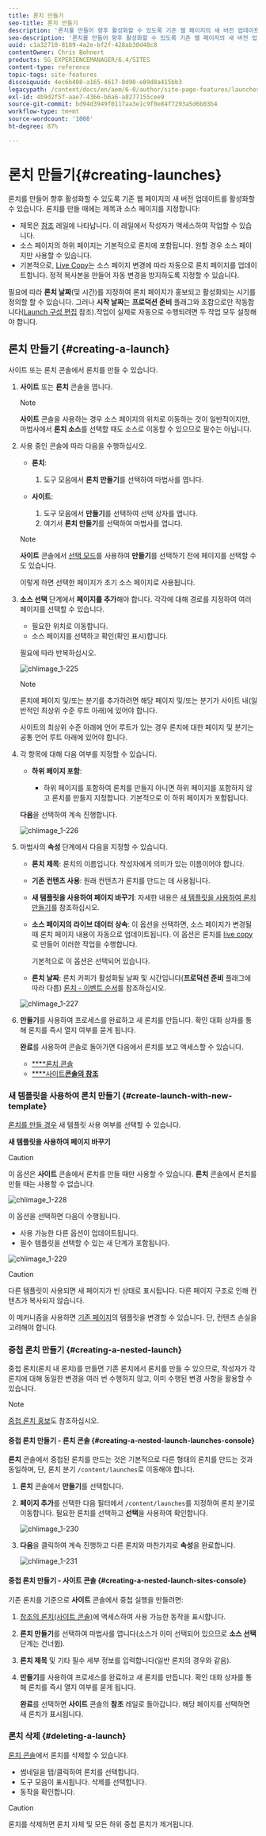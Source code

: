 ```yaml
---
title: 론치 만들기
seo-title: 론치 만들기
description: '론치를 만들어 향후 활성화할 수 있도록 기존 웹 페이지의 새 버전 업데이트를 활성화할 수 있습니다. '
seo-description: '론치를 만들어 향후 활성화할 수 있도록 기존 웹 페이지의 새 버전 업데이트를 활성화할 수 있습니다. '
uuid: c1a32710-8189-4a2e-bf2f-428ab30d48c8
contentOwner: Chris Bohnert
products: SG_EXPERIENCEMANAGER/6.4/SITES
content-type: reference
topic-tags: site-features
discoiquuid: 4ec6b408-a165-4617-8d90-e89d8a415bb3
legacypath: /content/docs/en/aem/6-0/author/site-page-features/launches
exl-id: 4b9d2f5f-aae7-4366-b6a6-a8277155cee9
source-git-commit: bd94d3949f0117aa3e1c9f0e84f7293a5d6b03b4
workflow-type: tm+mt
source-wordcount: '1008'
ht-degree: 87%

---
```


# 론치 만들기{#creating-launches}

론치를 만들어 향후 활성화할 수 있도록 기존 웹 페이지의 새 버전 업데이트를 활성화할 수 있습니다. 론치를 만들 때에는 제목과 소스 페이지를 지정합니다:

* 제목은 [참조](/help/sites-authoring/author-environment-tools.md#references) 레일에 나타납니다. 이 레일에서 작성자가 액세스하여 작업할 수 있습니다.
* 소스 페이지의 하위 페이지는 기본적으로 론치에 포함됩니다. 원할 경우 소스 페이지만 사용할 수 있습니다.
* 기본적으로, [Live Copy](/help/sites-administering/msm.md)는 소스 페이지 변경에 따라 자동으로 론치 페이지를 업데이트합니다. 정적 복사본을 만들어 자동 변경을 방지하도록 지정할 수 있습니다.

필요에 따라 **론치 날짜**(및 시간)를 지정하여 론치 페이지가 홍보되고 활성화되는 시기를 정의할 할 수 있습니다. 그러나 **시작 날짜**&#x200B;는 **프로덕션 준비** 플래그와 조합으로만 작동합니다([Launch 구성 편집](/help/sites-authoring/launches-editing.md#editing-a-launch-configuration) 참조).작업이 실제로 자동으로 수행되려면 두 작업 모두 설정해야 합니다.

## 론치 만들기 {#creating-a-launch}

사이트 또는 론치 콘솔에서 론치를 만들 수 있습니다.

1. **사이트** 또는 **론치** 콘솔을 엽니다.

   >[!NOTE]
   >
   >**사이트** 콘솔을 사용하는 경우 소스 페이지의 위치로 이동하는 것이 일반적이지만, 마법사에서 **론치 소스**&#x200B;를 선택할 때도 소스로 이동할 수 있으므로 필수는 아닙니다.

1. 사용 중인 콘솔에 따라 다음을 수행하십시오.

   * **론치**:

      1. 도구 모음에서 **론치 만들기**&#x200B;를 선택하여 마법사를 엽니다.
   * **사이트**:

      1. 도구 모음에서 **만들기**&#x200B;를 선택하여 선택 상자를 엽니다.
      1. 여기서 **론치 만들기**&#x200B;를 선택하여 마법사를 엽니다.

   >[!NOTE]
   >
   >**사이트** 콘솔에서 [선택 모드](/help/sites-authoring/basic-handling.md#viewing-and-selecting-resources)를 사용하여 **만들기**&#x200B;를 선택하기 전에 페이지를 선택할 수도 있습니다.
   >
   >이렇게 하면 선택한 페이지가 초기 소스 페이지로 사용됩니다.

1. **소스 선택** 단계에서 **페이지를 추가**&#x200B;해야 합니다. 각각에 대해 경로를 지정하여 여러 페이지를 선택할 수 있습니다.

   * 필요한 위치로 이동합니다.
   * 소스 페이지를 선택하고 확인(확인 표시)합니다.

   필요에 따라 반복하십시오.

   ![chlimage_1-225](assets/chlimage_1-225.png)

   >[!NOTE]
   >
   >론치에 페이지 및/또는 분기를 추가하려면 해당 페이지 및/또는 분기가 사이트 내(일반적인 최상위 수준 루트 아래)에 있어야 합니다.
   >
   >사이트의 최상위 수준 아래에 언어 루트가 있는 경우 론치에 대한 페이지 및 분기는 공통 언어 루트 아래에 있어야 합니다.

1. 각 항목에 대해 다음 여부를 지정할 수 있습니다.

   * **하위 페이지 포함**:

      * 하위 페이지를 포함하여 론치를 만들지 아니면 하위 페이지를 포함하지 않고 론치를 만들지 지정합니다.  기본적으로 이 하위 페이지가 포함됩니다.

   **다음**&#x200B;을 선택하여 계속 진행합니다.

   ![chlimage_1-226](assets/chlimage_1-226.png)

1. 마법사의 **속성** 단계에서 다음을 지정할 수 있습니다.

   * **론치 제목**: 론치의 이름입니다. 작성자에게 의미가 있는 이름이어야 합니다.
   * **기존 컨텐츠 사용**: 원래 컨텐츠가 론치를 만드는 데 사용됩니다.
   * **새 템플릿을 사용하여 페이지 바꾸기**: 자세한 내용은 [새 템플릿을 사용하여 론치 만들기](#create-launch-with-new-template)를 참조하십시오.
   * **소스 페이지의 라이브 데이터 상속**: 이 옵션을 선택하면, 소스 페이지가 변경될 때 론치 페이지 내용이 자동으로 업데이트됩니다. 이 옵션은 론치를 [live copy](/help/sites-administering/msm.md)로 만들어 이러한 작업을 수행합니다.

      기본적으로 이 옵션은 선택되어 있습니다.

   * **론치 날짜**: 론치 카피가 활성화될 날짜 및 시간입니다(**프로덕션 준비** 플래그에 따라 다름) [론치 - 이벤트 순서](/help/sites-authoring/launches.md#launches-the-order-of-events)를 참조하십시오.

   ![chlimage_1-227](assets/chlimage_1-227.png)

1. **만들기**&#x200B;를 사용하여 프로세스를 완료하고 새 론치를 만듭니다. 확인 대화 상자를 통해 론치를 즉시 열지 여부를 묻게 됩니다.

   **완료**&#x200B;를 사용하여 콘솔로 돌아가면 다음에서 론치를 보고 액세스할 수 있습니다.

   * [****&#x200B;론치 콘솔](/help/sites-authoring/launches.md#the-launches-console)
   * [****&#x200B;사이트&#x200B;**콘솔의 참조**](/help/sites-authoring/launches.md#launches-in-references-sites-console)

### 새 템플릿을 사용하여 론치 만들기 {#create-launch-with-new-template}

[론치를 만들 경우](/help/sites-authoring/launches-creating.md#create-launch-with-new-template) 새 템플릿 사용 여부를 선택할 수 있습니다.

**새 템플릿을 사용하여 페이지 바꾸기**

>[!CAUTION]
>
>이 옵션은 **사이트** 콘솔에서 론치를 만들 때만 사용할 수 있습니다. **론치** 콘솔에서 론치를 만들 때는 사용할 수 없습니다.

![chlimage_1-228](assets/chlimage_1-228.png)

이 옵션을 선택하면 다음이 수행됩니다.

* 사용 가능한 다른 옵션이 업데이트됩니다.
* 필수 템플릿을 선택할 수 있는 새 단계가 포함됩니다.

![chlimage_1-229](assets/chlimage_1-229.png)

>[!CAUTION]
>
>다른 템플릿이 사용되면 새 페이지가 빈 상태로 표시됩니다. 다른 페이지 구조로 인해 컨텐츠가 복사되지 않습니다.
>
>이 메커니즘을 사용하면 [기존 페이지](/help/sites-authoring/managing-pages.md#creating-a-new-page)의 템플릿을 변경할 수 있습니다. 단, 컨텐츠 손실을 고려해야 합니다.

### 중첩 론치 만들기 {#creating-a-nested-launch}

중첩 론치(론치 내 론치)를 만들면 기존 론치에서 론치를 만들 수 있으므로, 작성자가 각 론치에 대해 동일한 변경을 여러 번 수행하지 않고, 이미 수행된 변경 사항을 활용할 수 있습니다.

>[!NOTE]
>
>[중첩 론치 홍보](/help/sites-authoring/launches-promoting.md#promoting-a-nested-launch)도 참조하십시오.

#### 중첩 론치 만들기 - 론치 콘솔 {#creating-a-nested-launch-launches-console}

**론치** 콘솔에서 중첩된 론치를 만드는 것은 기본적으로 다른 형태의 론치를 만드는 것과 동일하며, 단, 론치 분기 `/content/launches`로 이동해야 합니다.

1. **론치** 콘솔에서 **만들기**&#x200B;를 선택합니다.
1. **페이지 추가**&#x200B;를 선택한 다음 필터에서 `/content/launches`를 지정하여 론치 분기로 이동합니다. 필요한 론치를 선택하고 **선택**&#x200B;을 사용하여 확인합니다.

   ![chlimage_1-230](assets/chlimage_1-230.png)

1. **다음**&#x200B;을 클릭하여 계속 진행하고 다른 론치와 마찬가지로 **속성**&#x200B;을 완료합니다.

   ![chlimage_1-231](assets/chlimage_1-231.png)

#### 중첩 론치 만들기 - 사이트 콘솔 {#creating-a-nested-launch-sites-console}

기존 론치를 기준으로 **사이트** 콘솔에서 중첩 실행을 만들려면:

1. [참조의 론치(사이트 콘솔)](/help/sites-authoring/launches.md#launches-in-references-sites-console)에 액세스하여 사용 가능한 동작을 표시합니다.
1. **론치 만들기**&#x200B;를 선택하여 마법사를 엽니다(소스가 이미 선택되어 있으므로 **소스 선택** 단계는 건너뜀).

1. **론치 제목** 및 기타 필수 세부 정보를 입력합니다(일반 론치의 경우와 같음).

1. **만들기**&#x200B;를 사용하여 프로세스를 완료하고 새 론치를 만듭니다. 확인 대화 상자를 통해 론치를 즉시 열지 여부를 묻게 됩니다.

   **완료**&#x200B;를 선택하면 **사이트** 콘솔의 **참조** 레일로 돌아갑니다. 해당 페이지를 선택하면 새 론치가 표시됩니다.

### 론치 삭제 {#deleting-a-launch}

[론치 콘솔](/help/sites-authoring/launches.md#the-launches-console)에서 론치를 삭제할 수 있습니다.

* 썸네일을 탭/클릭하여 론치를 선택합니다.
* 도구 모음이 표시됩니다. 삭제를 선택합니다.
* 동작을 확인합니다.

>[!CAUTION]
>
>론치를 삭제하면 론치 자체 및 모든 하위 중첩 론치가 제거됩니다.
